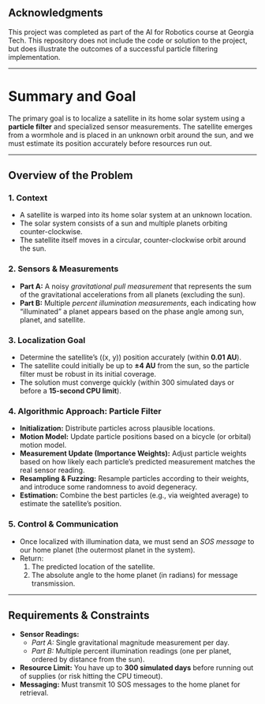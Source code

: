 ## Acknowledgments

This project was completed as part of the AI for Robotics course at Georgia Tech. This repository does not include the code or solution to the project, but does illustrate the outcomes of a successful particle filtering implementation.

---

# Summary and Goal

The primary goal is to localize a satellite in its home solar system using a **particle filter** and specialized sensor measurements. The satellite emerges from a wormhole and is placed in an unknown orbit around the sun, and we must estimate its position accurately before resources run out.

---

## Overview of the Problem

### 1. Context
- A satellite is warped into its home solar system at an unknown location.  
- The solar system consists of a sun and multiple planets orbiting counter-clockwise.  
- The satellite itself moves in a circular, counter-clockwise orbit around the sun.

### 2. Sensors & Measurements
- **Part A:** A noisy *gravitational pull measurement* that represents the sum of the gravitational accelerations from all planets (excluding the sun).  
- **Part B:** Multiple *percent illumination measurements*, each indicating how “illuminated” a planet appears based on the phase angle among sun, planet, and satellite.

### 3. Localization Goal
- Determine the satellite’s \((x, y)\) position accurately (within **0.01 AU**).  
- The satellite could initially be up to **±4 AU** from the sun, so the particle filter must be robust in its initial coverage.  
- The solution must converge quickly (within 300 simulated days or before a **15-second CPU limit**).

### 4. Algorithmic Approach: Particle Filter
- **Initialization:** Distribute particles across plausible locations.  
- **Motion Model:** Update particle positions based on a bicycle (or orbital) motion model.  
- **Measurement Update (Importance Weights):** Adjust particle weights based on how likely each particle’s predicted measurement matches the real sensor reading.  
- **Resampling & Fuzzing:** Resample particles according to their weights, and introduce some randomness to avoid degeneracy.  
- **Estimation:** Combine the best particles (e.g., via weighted average) to estimate the satellite’s position.

### 5. Control & Communication
- Once localized with illumination data, we must send an *SOS message* to our home planet (the outermost planet in the system).  
- Return:
  1. The predicted location of the satellite.  
  2. The absolute angle to the home planet (in radians) for message transmission.  

---

## Requirements & Constraints

- **Sensor Readings:**  
  - *Part A:* Single gravitational magnitude measurement per day.  
  - *Part B:* Multiple percent illumination readings (one per planet, ordered by distance from the sun).  
- **Resource Limit:** You have up to **300 simulated days** before running out of supplies (or risk hitting the CPU timeout).  
- **Messaging:** Must transmit 10 SOS messages to the home planet for retrieval.
